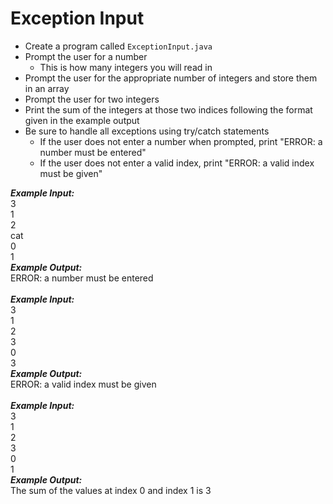 # Exception Input

- Create a program called `ExceptionInput.java`
- Prompt the user for a number
  - This is how many integers you will read in
- Prompt the user for the appropriate number of integers and store them in an array
- Prompt the user for two integers
- Print the sum of the integers at those two indices following the format given in the example output
- Be sure to handle all exceptions using try/catch statements
  - If the user does not enter a number when prompted, print "ERROR: a number must be entered"
  - If the user does not enter a valid index, print "ERROR: a valid index must be given"

***Example Input:***\
3\
1\
2\
cat\
0\
1\
***Example Output:***\
ERROR: a number must be entered\
\
***Example Input:***\
3\
1\
2\
3\
0\
3\
***Example Output:***\
ERROR: a valid index must be given\
\
***Example Input:***\
3\
1\
2\
3\
0\
1\
***Example Output:***\
The sum of the values at index 0 and index 1 is 3
